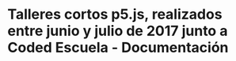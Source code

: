 # Talleres cortos p5.js, realizados entre junio y julio de 2017 junto a Coded Escuela - Documentación
